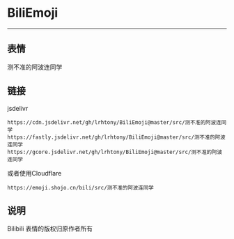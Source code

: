 # BiliEmoji
---
## 表情
测不准的阿波连同学
## 链接
jsdelivr
```
https://cdn.jsdelivr.net/gh/lrhtony/BiliEmoji@master/src/测不准的阿波连同学
https://fastly.jsdelivr.net/gh/lrhtony/BiliEmoji@master/src/测不准的阿波连同学
https://gcore.jsdelivr.net/gh/lrhtony/BiliEmoji@master/src/测不准的阿波连同学
```
或者使用Cloudflare
```
https://emoji.shojo.cn/bili/src/测不准的阿波连同学
```
## 说明
Bilibili 表情的版权归原作者所有
